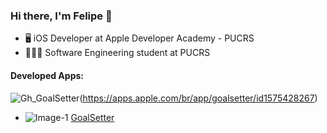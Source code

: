 ### Hi there, I'm Felipe 👋

- 🖥 iOS Developer at Apple Developer Academy - PUCRS
- 👨🏻‍🎓 Software Engineering student at PUCRS
#### Developed Apps:
![Gh_GoalSetter](https://user-images.githubusercontent.com/69091399/129435408-193af809-d40d-49d6-af28-d1ab1b0b0d1a.png)(https://apps.apple.com/br/app/goalsetter/id1575428267)
- ![Image-1](https://user-images.githubusercontent.com/69091399/129435059-0833632b-0801-401c-884b-7928cf684867.png) [GoalSetter](https://apps.apple.com/br/app/goalsetter/id1575428267)
